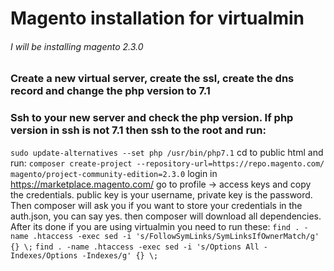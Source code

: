 # Magento installation for virtualmin
###### I will be installing magento 2.3.0
### Create a new virtual server, create the ssl, create the dns record and change the php version to 7.1
### Ssh to your new server and check the php version. If php version in ssh is not 7.1 then ssh to the root and run:
`sudo update-alternatives --set php /usr/bin/php7.1`
cd to public html and run:
`composer create-project --repository-url=https://repo.magento.com/ magento/project-community-edition=2.3.0`
login in https://marketplace.magento.com/ go to profile -> access keys and copy the credentials. public key is your username, private key is the password. Then composer will ask you if you want to store your credentials in the auth.json, you can say yes. then composer will download all dependencies. After its done if you are using virtualmin you need to run these:
`find . -name .htaccess -exec sed -i 's/FollowSymLinks/SymLinksIfOwnerMatch/g' {} \;`
`find . -name .htaccess -exec sed -i 's/Options All -Indexes/Options -Indexes/g' {} \;`
